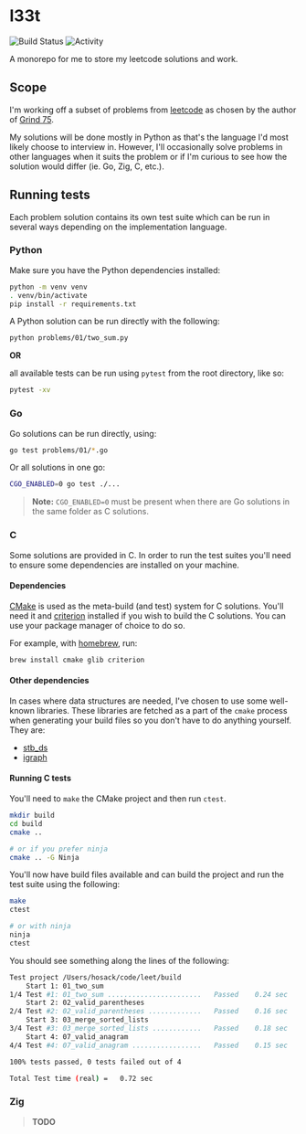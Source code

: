 # l33t

![Build Status](https://github.com/hosackm/l33t/actions/workflows/test.yml/badge.svg) ![Activity](https://img.shields.io/github/commit-activity/m/hosackm/l33t.svg)

A monorepo for me to store my leetcode solutions and work.

## Scope

I'm working off a subset of problems from [leetcode](leetcode.com) as chosen by the author of [Grind 75](https://www.techinterviewhandbook.org/grind75).

My solutions will be done mostly in Python as that's the language I'd most likely choose to interview in. However, I'll occasionally solve problems in other languages when it suits the problem or if I'm curious to see how the solution would differ (ie. Go, Zig, C, etc.).

## Running tests

Each problem solution contains its own test suite which can be run in several ways depending on the implementation language.

### Python

Make sure you have the Python dependencies installed:

```bash
python -m venv venv
. venv/bin/activate
pip install -r requirements.txt
```

A Python solution can be run directly with the following:

```bash
python problems/01/two_sum.py
```

**OR**

all available tests can be run using `pytest` from the root directory, like so:

```bash
pytest -xv
```

### Go

Go solutions can be run directly, using:

```bash
go test problems/01/*.go
```

Or all solutions in one go:

```bash
CGO_ENABLED=0 go test ./...
```

> **Note:** `CGO_ENABLED=0` must be present when there are Go solutions in the same folder as C solutions.

### C

Some solutions are provided in C. In order to run the test suites you'll need to ensure some dependencies are installed on your machine.

#### Dependencies

[CMake](https://cmake.org) is used as the meta-build (and test) system for C solutions. You'll need it and [criterion](https://github.com/Snaipe/Criterion) installed if you wish to build the C solutions. You can use your package manager of choice to do so.

For example, with [homebrew](https://brew.sh/), run:

```bash
brew install cmake glib criterion
```

#### Other dependencies

In cases where data structures are needed, I've chosen to use some well-known libraries. These libraries are fetched as a part of the `cmake` process when generating your build files so you don't have to do anything yourself. They are:

 * [stb_ds](https://github.com/nothings/stb)
 * [igraph](https://github.com/igraph/igraph)


#### Running C tests

You'll need to `make` the CMake project and then run `ctest`.

```bash
mkdir build
cd build
cmake ..

# or if you prefer ninja
cmake .. -G Ninja
```

You'll now have build files available and can build the project and run the test suite using the following:

```bash
make
ctest

# or with ninja
ninja
ctest
```

You should see something along the lines of the following:

```bash
Test project /Users/hosack/code/leet/build
    Start 1: 01_two_sum
1/4 Test #1: 01_two_sum .......................   Passed    0.24 sec
    Start 2: 02_valid_parentheses
2/4 Test #2: 02_valid_parentheses .............   Passed    0.16 sec
    Start 3: 03_merge_sorted_lists
3/4 Test #3: 03_merge_sorted_lists ............   Passed    0.18 sec
    Start 4: 07_valid_anagram
4/4 Test #4: 07_valid_anagram .................   Passed    0.15 sec

100% tests passed, 0 tests failed out of 4

Total Test time (real) =   0.72 sec
```

### Zig

> **TODO**
